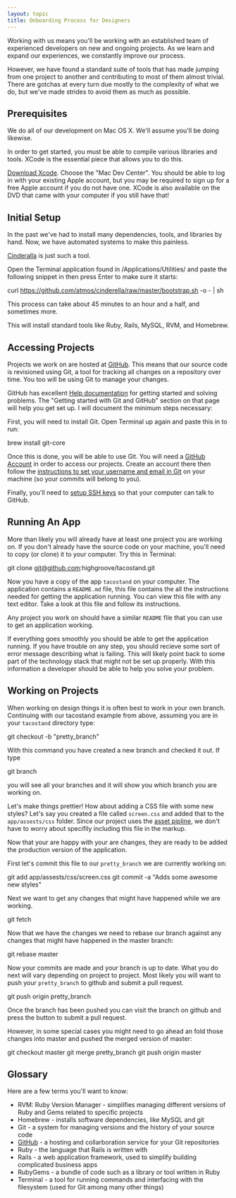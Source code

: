 ```yaml
---
layout: topic
title: Onboarding Process for Designers
---
```


Working with us means you'll be working with an established team of experienced
developers on new and ongoing projects. As we learn and expand our experiences,
we constantly improve our process.

However, we have found a standard suite of tools that has made jumping from one
project to another and contributing to most of them almost trivial. There are
gotchas at every turn due mostly to the complexity of what we do, but we've
made strides to avoid them as much as possible.

## Prerequisites

We do all of our development on Mac OS X. We'll assume you'll be doing
likewise.

In order to get started, you must be able to compile various libraries and
tools. XCode is the essential piece that allows you to do this.

[Download Xcode](https://developer.apple.com/xcode/). Choose the "Mac Dev
Center". You should be able to log in with your existing Apple account, but you
may be required to sign up for a free Apple account if you do not have one.
XCode is also available on the DVD that came with your computer if you still
have that!

## Initial Setup

In the past we've had to install many dependencies, tools, and libraries by
hand. Now, we have automated systems to make this painless.

[Cinderalla](http://www.atmos.org/cinderella/) is just such a tool.

Open the Terminal application found in /Applications/Utilities/ and paste the
following snippet in then press Enter to make sure it starts:

 curl https://github.com/atmos/cinderella/raw/master/bootstrap.sh -o - | sh

This process can take about 45 minutes to an hour and a half, and sometimes
more.

This will install standard tools like Ruby, Rails, MySQL, RVM, and Homebrew.

## Accessing Projects

Projects we work on are hosted at [GitHub](http://github.com). This means that
our source code is revisioned using Git, a tool for tracking all changes on a
repository over time. You too will be using Git to manage your changes.

GitHub has excellent [Help documentation](http://help.github.com/) for getting
started and solving problems. The "Getting started with Git and GitHub" section
on that page will help you get set up. I will document the minimum steps
necessary:

First, you will need to install Git. Open Terminal up again and paste this in
to run:

 brew install git-core

Once this is done, you will be able to use Git. You will need a [GitHub
Account](http://github.com/account) in order to access our projects. Create an
account there then follow the [instructions to set your username and email in
Git](http://help.github.com/set-your-user-name-email-and-github-token/) on your
machine (so your commits will belong to you).

Finally, you'll need to [setup SSH
keys](http://help.github.com/mac-set-up-git/) so that your computer can talk to
GitHub.

## Running An App

More than likely you will already have at least one project you are working on.
If you don't already have the source code on your machine, you'll need to copy
(or clone) it to your computer. Try this in Terminal:

 git clone git@github.com:highgroove/tacostand.git

Now you have a copy of the app `tacostand` on your computer. The application
contains a `README.md` file, this file contains the all the instructions needed
for getting the application running. You can view this file with any text
editor. Take a look at this file and follow its instructions.

Any project you work on should have a similar `README` file that you can use to
get an application working.

If everything goes smoothly you should be able to get the application running.
If you have trouble on any step, you should recieve some sort of error message
describing what is failing. This will likely point back to some part of the
technology stack that might not be set up properly. With this information a
developer should be able to help you solve your problem.

## Working on Projects

When working on design things it is often best to work in your own branch.
Continuing with our tacostand example from above, assuming you are in your
`tacostand` directory type:

 git checkout -b "pretty_branch"

With this command you have created a new branch and checked it out. If type

 git branch

you will see all your branches and it will show you which branch you are
working on.

Let's make things prettier! How about adding a CSS file with some new styles?
Let's say you created a file called `screen.css` and added that to the
`app/assests/css` folder. Since our project uses the [asset
pipline](http://guides.rubyonrails.org/asset_pipeline.html), we don't have to
worry about specifily including this file in the markup.

Now that your are happy with your are changes, they are ready to be added the
production version of the application.

First let's commit this file to our `pretty_branch` we are currently working
on:

 git add app/assests/css/screen.css git commit -a "Adds some awesome new
styles"

Next we want to get any changes that might have happened while we are working.

 git fetch

Now that we have the changes we need to rebase our branch against any changes
that might have happened in the master branch:

 git rebase master

Now your commits are made and your branch is up to date. What you do next will
vary depending on project to project. Most likely you will want to push your
`pretty_branch` to github and submit a pull request.

 git push origin pretty_branch

Once the branch has been pushed you can visit the branch on github and press
the button to submit a pull request.

However, in some special cases you might need to go ahead an fold those changes
into master and pushed the merged version of master:

 git checkout master git merge pretty_branch git push origin master

## Glossary

Here are a few terms you'll want to know:

* RVM: Ruby Version Manager - simplifies managing different versions of Ruby
  and Gems related to specific projects
* Homebrew - installs software dependencies, like MySQL and git
* Git - a system for managing versions and the history of your source code
* [GitHub](http://github.com) - a hosting and collarboration service for your
  Git repositories
* Ruby - the language that Rails is written with
* Rails - a web application framework, used to simplify building complicated
  business apps
* RubyGems - a bundle of code such as a library or tool written in Ruby
* Terminal - a tool for running commands and interfacing with the filesystem
  (used for Git among many other things)
